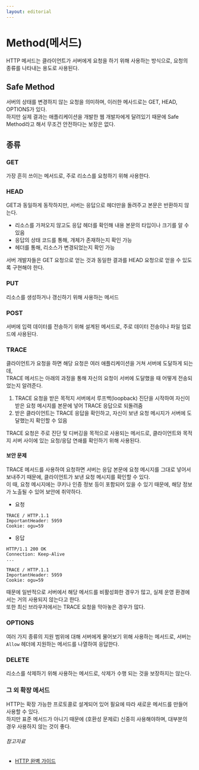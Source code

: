 ```yaml
---
layout: editorial
---
```


# Method(메서드)

HTTP 메서드는 클라이언트가 서버에게 요청을 하기 위해 사용하는 방식으로, 요청의 종류를 나타내는 용도로 사용된다.

## Safe Method

서버의 상태를 변경하지 않는 요청을 의미하며, 이러한 메사드로는 GET, HEAD, OPTIONS가 있다.  
하지만 실제 결과는 애플리케이션을 개발한 웹 개발자에게 달려있기 때문에 Safe Method라고 해서 무조건 안전하다는 보장은 없다.

## 종류

### GET

가장 흔히 쓰이는 메서드로, 주로 리소스를 요청하기 위해 사용한다.

### HEAD

GET과 동일하게 동작하지만, 서버는 응답으로 헤더만을 돌려주고 본문은 반환하지 않는다.

- 리소스를 가져오지 않고도 응답 헤더를 확인해 내용 본문의 타입이나 크기를 알 수 있음
- 응답의 상태 코드를 통해, 개체가 존재하는지 확인 가능
- 헤더를 통해, 리소스가 변경되었는지 확인 가능

서버 개발자들은 GET 요청으로 얻는 것과 동일한 결과를 HEAD 요청으로 얻을 수 있도록 구현해야 한다.

### PUT

리소스를 생성하거나 갱신하기 위해 사용하는 메서드

### POST

서버에 입력 데이터를 전송하기 위해 설계된 메서드로, 주로 데이터 전송이나 파일 업로드에 사용된다.

### TRACE

클라이언트가 요청을 하면 해당 요청은 여러 애플리케이션을 거쳐 서버에 도달하게 되는데,  
TRACE 메서드는 아래의 과정을 통해 자신의 요청이 서버에 도달했을 때 어떻게 전송되었는지 알려준다.

1. TRACE 요청을 받은 목적지 서버에서 루프백(loopback) 진단을 시작하여 자신이 받은 요청 메시지를 본문에 넣어 TRACE 응답으로 되돌려줌
2. 받은 클라이언트는 TRACE 응답을 확인하고, 자신이 보낸 요청 메시지가 서버에 도달했는지 확인할 수 있음

TRACE 요청은 주로 진단 및 디버깅을 목적으로 사용되는 메서드로, 클라이언트와 목적지 서버 사이에 있는 요청/응답 연쇄를 확인하기 위해 사용된다.

#### 보안 문제

TRACE 메서드를 사용하여 요청하면 서버는 응답 본문에 요청 메시지를 그대로 넣어서 보내주기 때문에, 클라이언트가 보낸 요청 메시지를 확인할 수 있다.  
이 때, 요청 메시지에는 쿠키나 인증 정보 등이 포함되어 있을 수 있기 때문에, 해당 정보가 노출될 수 있어 보안에 취약하다.

- 요청

```http request
TRACE / HTTP.1.1
ImportantHeader: 5959
Cookie: ogu=59
```

- 응답

```http request
HTTP/1.1 200 OK
Connection: Keep-Alive
...

TRACE / HTTP.1.1
ImportantHeader: 5959
Cookie: ogu=59
```

때문에 일반적으로 서버에서 해당 메서드를 비활성화한 경우가 많고, 실제 운영 환경에서는 거의 사용되지 않는다고 한다.  
또한 최신 브라우저에서는 TRACE 요청을 막아놓은 경우가 많다.

### OPTIONS

여러 가지 종류의 지원 범위에 대해 서버에게 물어보기 위해 사용하는 메서드로, 서버는 `Allow` 헤더에 지원하는 메서드를 나열하여 응답한다.

### DELETE

리소스를 삭제하기 위해 사용하는 메서드로, 삭제가 수행 되는 것을 보장하지는 않는다.

### 그 외 확장 메서드

HTTP는 확장 가능한 프로토콜로 설계되어 있어 필요에 따라 새로운 메서드를 만들어 사용할 수 있다.  
하지만 표준 메서드가 아니기 때문에 (호환성 문제로) 신중히 사용해야하며, 대부분의 경우 사용하지 않는 것이 좋다.

###### 참고자료

- [HTTP 완벽 가이드](https://kobic.net/book/bookInfo/view.do?isbn=9788966261208)
